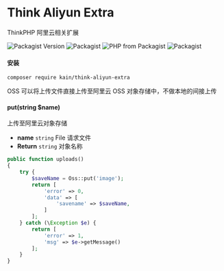 Think Aliyun Extra
=======

ThinkPHP 阿里云相关扩展

![Packagist Version](https://img.shields.io/packagist/v/kain/think-aliyun-extra.svg?style=flat-square)
![Packagist](https://img.shields.io/packagist/dt/kain/think-aliyun-extra.svg?color=blue&style=flat-square)
![PHP from Packagist](https://img.shields.io/packagist/php-v/kain/think-aliyun-extra.svg?color=blue&style=flat-square)
![Packagist](https://img.shields.io/packagist/l/kain/think-aliyun-extra.svg?color=blue&style=flat-square)

#### 安装

```shell
composer require kain/think-aliyun-extra
```

OSS 可以将上传文件直接上传至阿里云 OSS 对象存储中，不做本地的间接上传

#### put(string $name)

上传至阿里云对象存储

- **name** `string` File 请求文件
- **Return** `string` 对象名称

```php
public function uploads()
{
    try {
        $saveName = Oss::put('image');
        return [
            'error' => 0,
            'data' => [
                'savename' => $saveName,
            ]
        ];
    } catch (\Exception $e) {
        return [
            'error' => 1,
            'msg' => $e->getMessage()
        ];
    }
}
```